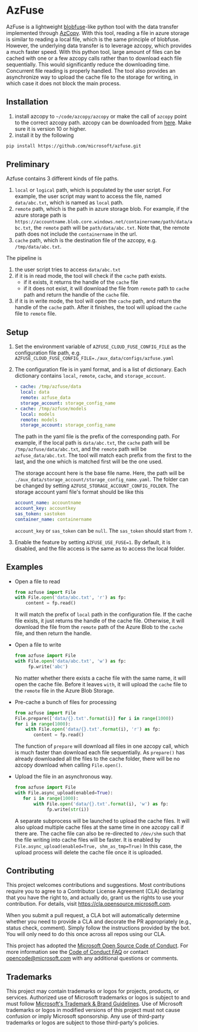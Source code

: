 # AzFuse

AzFuse is a lightweight [blobfuse](https://github.com/Azure/azure-storage-fuse)-like
python tool with the data transfer
implemented through [AzCopy](https://github.com/Azure/azure-storage-azcopy).
With this tool, reading a file in azure storage is similar to reading a local
file, which is the same principle of blobfuse. However, the underlying data
transfer is to leverage azcopy, which provides a much faster speed. With this
python tool, large amount of files can be cached with one or a few azcopy calls
rather than to download each file sequentially. This would significantly reduce
the downloading time. Concurrent file reading is properly handled.
The tool also provides an asynchronize way to upload the
cache file to the storage for writing, in which case it does not block the main
process. 

## Installation
1. install azcopy to `~/code/azcopy/azcopy` or make the call of `azcopy` point
  to the correct azcopy path. azcopy can be downloaded from [here](https://docs.microsoft.com/en-us/azure/storage/common/storage-use-azcopy-v10).
  Make sure it is version 10 or higher.
2. install it by the following
  ```bash
  pip install https://github.com/microsoft/azfuse.git
  ```

## Preliminary
Azfuse contains 3 different kinds of file paths.
1. `local` or `logical` path, which is populated by the user script. For example, the user
   script may want to access the file, named `data/abc.txt`, which is named as
   `local` path.
2. `remote` path, which is the path in azure
   storage blob. For example, if the azure storage path is 
   `https://accountname.blob.core.windows.net/containername/path/data/abc.txt`, the
   `remote` path will be `path/data/abc.txt`. Note that, the remote path does not
   include the `containername` in the url.
3. `cache` path, which is the destination file of the azcopy, e.g. `/tmp/data/abc.txt`.

The pipeline is
1. the user script tries to access `data/abc.txt`
2. if it is in read mode, the tool will check if the `cache` path exists.
    - if it exists, it returns the handle of the `cache` file
    - if it does not exist, it will download the file from `remote` path to
      `cache` path and return the handle of the `cache` file.
3. if it is in write mode, the tool will open the `cache` path, and return the
   handle of the `cache` path. After it finishes, the tool will upload the
   `cache` file to `remote` file.

## Setup
1. Set the environment variable of `AZFUSE_CLOUD_FUSE_CONFIG_FILE` as the
   configuration file path, e.g. `AZFUSE_CLOUD_FUSE_CONFIG_FILE=./aux_data/configs/azfuse.yaml`
2. The configuration file is in yaml format, and is a list of dictionary. Each
   dictionary contains `local`, `remote`, `cache`, and `storage_account`.
   ```yaml
   - cache: /tmp/azfuse/data
     local: data
     remote: azfuse_data
     storage_account: storage_config_name
   - cache: /tmp/azfuse/models
     local: models
     remote: models
     storage_account: storage_config_name
   ```
   The path in the yaml file is the prefix of the corresponding path. For example, if the
   local path is `data/abc.txt`, the `cache` path will be
   `/tmp/azfuse/data/abc.txt`, and the `remote` path will be
   `azfuse_data/abc.txt`. The tool will match each prefix from the first to the
   last, and the one which is matched first will be the one used.

   The storage account here is the base file name. Here, the path will be
   `./aux_data/storage_account/storage_config_name.yaml`. The folder can be
   changed by setting `AZFUSE_STORAGE_ACCOUNT_CONFIG_FOLDER`. The storage
   account yaml file's format should be like this
   ```yaml
   account_name: accountname
   account_key: accountkey
   sas_token: sastoken
   container_name: containername
   ```
   `account_key` or `sas_token` can be `null`. The `sas_token` should start from
   `?`.
3. Enable the feature by setting `AZFUSE_USE_FUSE=1`. By default, it is
   disabled, and the file access is the same as to access the local folder.

## Examples
- Open a file to read
  ```python
  from azfuse import File
  with File.open('data/abc.txt', 'r') as fp:
      content = fp.read()
  ```
  It will match the prefix of `local` path in the configuration file. If the
  cache file exists, it just returns the handle of the cache file. Otherwise,
  it will download the file from the `remote` path of the Azure Blob to the
  `cache` file, and then return the handle.

- Open a file to write
  ```python
  from azfuse import File
  with File.open('data/abc.txt', 'w') as fp:
       fp.write('abc')
  ```
  No matter whether there exists a cache file with the same name, it will open the
  cache file. Before it leaves `with`, it will upload the `cache` file to the
  `remote` file in the Azure Blob Storage.

- Pre-cache a bunch of files for processing
  ```python
  from azfuse import File
  File.prepare(['data/{}.txt'.format(i)] for i in range(1000))
  for i in range(1000):
      with File.open('data/{}.txt'.format(i), 'r') as fp:
         content = fp.read()
  ```
  The function of `prepare` will download all files in one azcopy call, which is much faster than download each file sequentially.
  As `prepare()` has already downloaded all the files to the cache folder, there
  will be no azcopy download when calling `File.open()`. 

- Upload the file in an asynchronous way.
  ```python
  from azfuse import File
  with File.async_upload(enabled=True):
     for i in range(1000):
         with File.open('data/{}.txt'.format(i), 'w') as fp:
              fp.write(str(i))
  ```
  A separate subprocess will be launched to upload the cache files. It will
  also upload multiple cache files at the same time in one azcopy call if there are.
  The cache file can also be re-directed to `/dev/shm` such that the file
  writing into cache files will be faster. It is enabled by `File.async_upload(enabled=True, shm_as_tmp=True)`
  In this case, the upload process
  will delete the cache file once it is uploaded.



## Contributing

This project welcomes contributions and suggestions.  Most contributions require you to agree to a
Contributor License Agreement (CLA) declaring that you have the right to, and actually do, grant us
the rights to use your contribution. For details, visit https://cla.opensource.microsoft.com.

When you submit a pull request, a CLA bot will automatically determine whether you need to provide
a CLA and decorate the PR appropriately (e.g., status check, comment). Simply follow the instructions
provided by the bot. You will only need to do this once across all repos using our CLA.

This project has adopted the [Microsoft Open Source Code of Conduct](https://opensource.microsoft.com/codeofconduct/).
For more information see the [Code of Conduct FAQ](https://opensource.microsoft.com/codeofconduct/faq/) or
contact [opencode@microsoft.com](mailto:opencode@microsoft.com) with any additional questions or comments.

## Trademarks

This project may contain trademarks or logos for projects, products, or services. Authorized use of Microsoft 
trademarks or logos is subject to and must follow 
[Microsoft's Trademark & Brand Guidelines](https://www.microsoft.com/en-us/legal/intellectualproperty/trademarks/usage/general).
Use of Microsoft trademarks or logos in modified versions of this project must not cause confusion or imply Microsoft sponsorship.
Any use of third-party trademarks or logos are subject to those third-party's policies.
